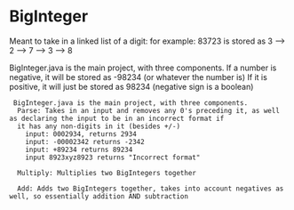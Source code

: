 # BigInteger

Meant to take in a linked list of a digit:
  for example: 83723 is stored as 3 --> 2 --> 7 --> 3 --> 8
  
  BigInteger.java is the main project, with three components.
    If a number is negative, it will be stored as -98234 (or whatever the number is)
    If it is positive, it will just be stored as 98234 (negative sign is a boolean)
    
    
     BigInteger.java is the main project, with three components.
      Parse: Takes in an input and removes any 0's preceding it, as well as declaring the input to be in an incorrect format if
      it has any non-digits in it (besides +/-)
        input: 0002934, returns 2934
        input: -00002342 returns -2342
        input: +89234 returns 89234
        input 8923xyz8923 returns "Incorrect format"
        
      Multiply: Multiplies two BigIntegers together
      
      Add: Adds two BigIntegers together, takes into account negatives as well, so essentially addition AND subtraction
